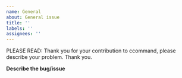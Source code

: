 ```yaml
---
name: General
about: General issue
title: ''
labels: ''
assignees: ''
---
```


PLEASE READ: Thank you for your contribution to ccommand, please describe your problem. Thank you.

**Describe the bug/issue**

